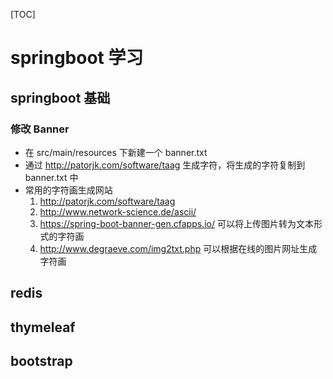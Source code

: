 [TOC]
# springboot 学习
## springboot 基础
### 修改 Banner
* 在 src/main/resources 下新建一个 banner.txt
* 通过 http://patorjk.com/software/taag 生成字符，将生成的字符复制到 banner.txt 中
* 常用的字符画生成网站
  1. http://patorjk.com/software/taag
  1. http://www.network-science.de/ascii/
  1. https://spring-boot-banner-gen.cfapps.io/ 可以将上传图片转为文本形式的字符画
  1. http://www.degraeve.com/img2txt.php 可以根据在线的图片网址生成字符画
## redis
## thymeleaf
## bootstrap
